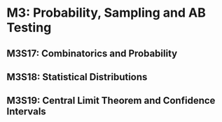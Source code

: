 # M3: Probability, Sampling and AB Testing

## M3S17: Combinatorics and Probability



## M3S18: Statistical Distributions



## M3S19: Central Limit Theorem and Confidence Intervals


